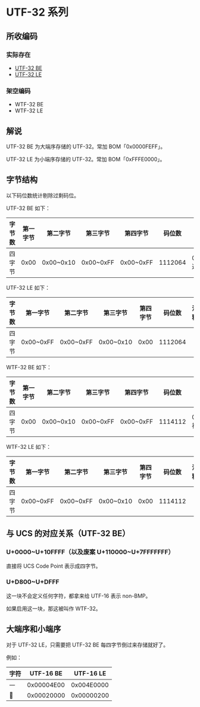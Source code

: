 # UTF-32 系列

## 所收编码
### 实际存在
- [UTF-32 BE](https://www.unicode.org/versions/Unicode10.0.0/ch03.pdf#G28875)
- [UTF-32 LE](https://www.unicode.org/versions/Unicode10.0.0/ch03.pdf#G36145)

### 架空编码
- WTF-32 BE
- WTF-32 LE

## 解说
UTF-32 BE 为大端序存储的 UTF-32。常加 BOM「0x0000FEFF」。

UTF-32 LE 为小端序存储的 UTF-32。常加 BOM「0xFFFE0000」。

## 字节结构
以下码位数统计剔除过剩码位。

UTF-32 BE 如下：

|字节数|第一字节|第二字节|第三字节|第四字节|码位数|注释|
|-|-|-|-|-|-|-|
|四字节|0x00|0x00\~0x10|0x00\~0xFF|0x00\~0xFF|1112064|0x0000D800\~0x0000DFFF 通常不认为是合法码位。|

UTF-32 LE 如下：

|字节数|第一字节|第二字节|第三字节|第四字节|码位数|注释|
|-|-|-|-|-|-|-|
|四字节|0x00\~0xFF|0x00\~0xFF|0x00\~0x10|0x00|1112064||

WTF-32 BE 如下：

|字节数|第一字节|第二字节|第三字节|第四字节|码位数|注释|
|-|-|-|-|-|-|-|
|四字节|0x00|0x00\~0x10|0x00\~0xFF|0x00\~0xFF|1114112|0x0000D800\~0x0000DFFF 被启用。|

WTF-32 LE 如下：

|字节数|第一字节|第二字节|第三字节|第四字节|码位数|注释|
|-|-|-|-|-|-|-|
|四字节|0x00\~0xFF|0x00\~0xFF|0x00\~0x10|0x00|1114112||

## 与 UCS 的对应关系（UTF-32 BE）
### U+0000\~U+10FFFF（以及废案 U+110000\~U+7FFFFFFF）
直接将 UCS Code Point 表示成四字节。

### U+D800\~U+DFFF
这一块不会定义任何字符，都拿来给 UTF-16 表示 non-BMP。

如果启用这一块，那这被叫作 WTF-32。

## 大端序和小端序
对于 UTF-32 LE，只需要把 UTF-32 BE 每四字节倒过来存储就好了。

例如：

|字符|UTF-16 BE|UTF-16 LE|
|-|-|-|
|一|0x00004E00|0x004E0000|
|𠀀|0x00020000|0x00000200|
